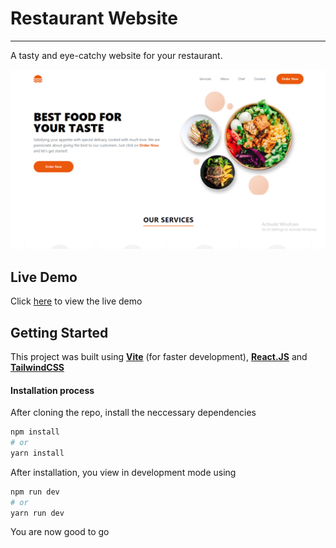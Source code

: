 # __Restaurant Website__

---

A tasty and eye-catchy website for your restaurant.

![Demo Image](https://github.com/Adufe-Obanijesu/restaurant/blob/main/public/images/thumbnail.png?raw=true)

## __Live Demo__
Click [here](https://dreamy-empanada-a66515.netlify.app/) to view the live demo

## __Getting Started__
This project was built using __[Vite](https://vitejs.dev/guide/)__ (for faster development), __[React.JS](https://react.dev/learn/installation)__ and __[TailwindCSS](https://tailwindcss.com/)__

#### Installation process
After cloning the repo, install the neccessary dependencies

```bash
npm install
# or
yarn install
```

After installation, you view in development mode using

```bash
npm run dev
# or
yarn run dev
```

You are now good to go